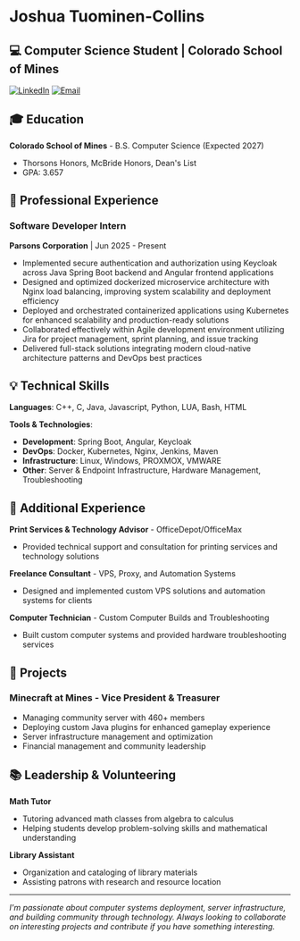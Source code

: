 # Joshua Tuominen-Collins

## 💻 Computer Science Student | Colorado School of Mines

[![LinkedIn](https://img.shields.io/badge/LinkedIn-Connect-blue)](https://linkedin.com/in/joshua-tuominen-collins)
[![Email](https://img.shields.io/badge/Email-Contact-red)](mailto:Joshua.T-C@outlook.com)

## 🎓 Education

**Colorado School of Mines** - B.S. Computer Science (Expected 2027)
- Thorsons Honors, McBride Honors, Dean's List
- GPA: 3.657

## 💼 Professional Experience

### Software Developer Intern
**Parsons Corporation** | Jun 2025 - Present
- Implemented secure authentication and authorization using Keycloak across Java Spring Boot backend and Angular frontend applications
- Designed and optimized dockerized microservice architecture with Nginx load balancing, improving system scalability and deployment efficiency
- Deployed and orchestrated containerized applications using Kubernetes for enhanced scalability and production-ready solutions
- Collaborated effectively within Agile development environment utilizing Jira for project management, sprint planning, and issue tracking
- Delivered full-stack solutions integrating modern cloud-native architecture patterns and DevOps best practices

## 💡 Technical Skills

**Languages**: C++, C, Java, Javascript, Python, LUA, Bash, HTML

**Tools & Technologies**: 
- **Development**: Spring Boot, Angular, Keycloak
- **DevOps**: Docker, Kubernetes, Nginx, Jenkins, Maven
- **Infrastructure**: Linux, Windows, PROXMOX, VMWARE
- **Other**: Server & Endpoint Infrastructure, Hardware Management, Troubleshooting

## 🔧 Additional Experience

**Print Services & Technology Advisor** - OfficeDepot/OfficeMax
- Provided technical support and consultation for printing services and technology solutions

**Freelance Consultant** - VPS, Proxy, and Automation Systems
- Designed and implemented custom VPS solutions and automation systems for clients

**Computer Technician** - Custom Computer Builds and Troubleshooting
- Built custom computer systems and provided hardware troubleshooting services

## 🚀 Projects

### Minecraft at Mines - Vice President & Treasurer
- Managing community server with 460+ members
- Deploying custom Java plugins for enhanced gameplay experience
- Server infrastructure management and optimization
- Financial management and community leadership

## 📚 Leadership & Volunteering

**Math Tutor**
- Tutoring advanced math classes from algebra to calculus
- Helping students develop problem-solving skills and mathematical understanding

**Library Assistant**
- Organization and cataloging of library materials
- Assisting patrons with research and resource location

---

*I'm passionate about computer systems deployment, server infrastructure, and building community through technology. Always looking to collaborate on interesting projects and contribute if you have something interesting.*
